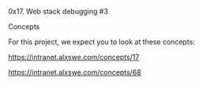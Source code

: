 0x17. Web stack debugging #3

Concepts

For this project, we expect you to look at these concepts:

https://intranet.alxswe.com/concepts/17

https://intranet.alxswe.com/concepts/68
